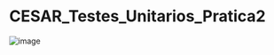 # CESAR_Testes_Unitarios_Pratica2

![image](https://github.com/lauraguarana/CESAR_Testes_Unitarios_Pratica2/assets/71948224/c8c10026-5951-44b5-a182-ffbb1b490c52)
